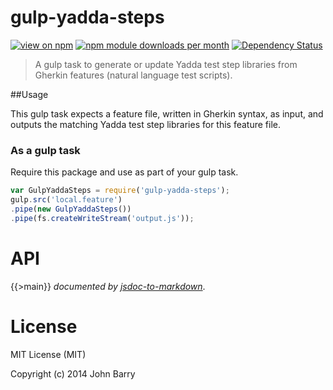 # gulp-yadda-steps
[![view on npm](http://img.shields.io/npm/v/gulp-yadda-steps.svg)](https://www.npmjs.org/package/gulp-yadda-steps)
[![npm module downloads per month](http://img.shields.io/npm/dm/gulp-yadda-steps.svg)](https://www.npmjs.org/package/gulp-yadda-steps)
[![Dependency Status](https://david-dm.org/Cellarise/gulp-yadda-steps.svg)](https://david-dm.org/Cellarise/gulp-yadda-steps)

> A gulp task to generate or update Yadda test step libraries from Gherkin features (natural language test scripts).


##Usage 

This gulp task expects a feature file, written in Gherkin syntax, as input, and outputs the matching Yadda test step libraries for this feature file.

### As a gulp task

Require this package and use as part of your gulp task.

```js
var GulpYaddaSteps = require('gulp-yadda-steps');
gulp.src('local.feature')
.pipe(new GulpYaddaSteps())
.pipe(fs.createWriteStream('output.js'));
```


# API
{{>main}}
*documented by [jsdoc-to-markdown](https://github.com/75lb/jsdoc-to-markdown)*.


# License

MIT License (MIT)

Copyright (c) 2014 John Barry